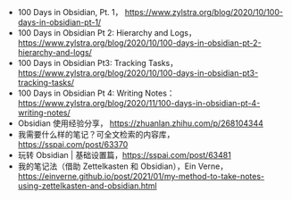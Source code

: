 - 100 Days in Obsidian, Pt. 1， https://www.zylstra.org/blog/2020/10/100-days-in-obsidian-pt-1/
- 100 Days in Obsidian Pt 2: Hierarchy and Logs， https://www.zylstra.org/blog/2020/10/100-days-in-obsidian-pt-2-hierarchy-and-logs/
- 100 Days in Obsidian Pt3: Tracking Tasks， https://www.zylstra.org/blog/2020/10/100-days-in-obsidian-pt3-tracking-tasks/
- 100 Days in Obsidian Pt 4: Writing Notes： https://www.zylstra.org/blog/2020/11/100-days-in-obsidian-pt-4-writing-notes/
- Obsidian 使用经验分享， https://zhuanlan.zhihu.com/p/268104344
- 我需要什么样的笔记？可全文检索的内容库， https://sspai.com/post/63370
- 玩转 Obsidian | 基础设置篇，https://sspai.com/post/63481
- 我的笔记法（借助 Zettelkasten 和 Obsidian），Ein Verne， https://einverne.github.io/post/2021/01/my-method-to-take-notes-using-zettelkasten-and-obsidian.html  


